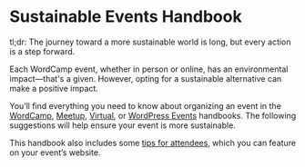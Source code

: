 # Sustainable Events Handbook

tl;dr: The journey toward a more sustainable world is long, but every action is a step forward. 

Each WordCamp event, whether in person or online, has an environmental impact—that's a given. However, opting for a sustainable alternative can make a positive impact.

You’ll find everything you need to know about organizing an event in the [WordCamp](https://make.wordpress.org/community/handbook/wordcamp-organizer/), [Meetup](https://make.wordpress.org/community/handbook/meetup-organizer/meetup-program-basics/), [Virtual](https://make.wordpress.org/community/handbook/virtual-events/), or [WordPress Events](https://make.wordpress.org/community/handbook/community-deputy/other-event-formats/nextgen-wordpress-event/) handbooks. The following suggestions will help ensure your event is more sustainable.

This handbook also includes some [tips for attendees](https://make.wordpress.org/sustainability/handbook/sustainable-events/attendees/), which you can feature on your event’s website.
